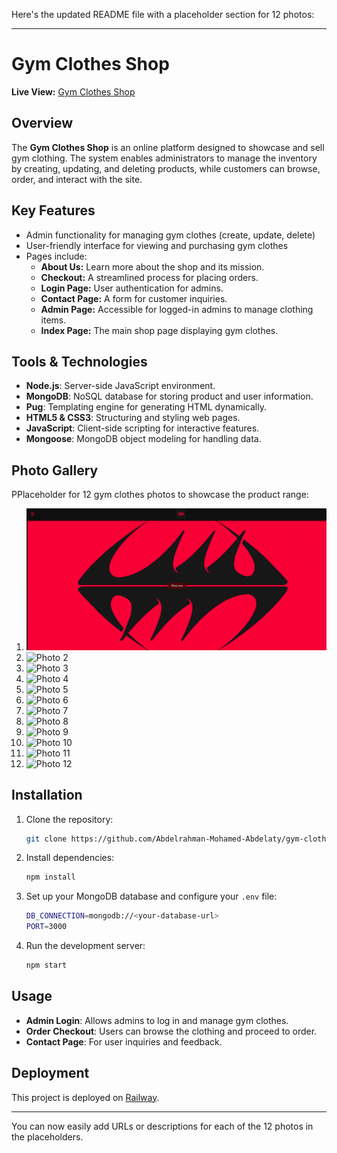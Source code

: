 Here's the updated README file with a placeholder section for 12 photos:

---

# Gym Clothes Shop

**Live View:** [Gym Clothes Shop](https://gym-clothes-online-production.up.railway.app/)

## Overview
The **Gym Clothes Shop** is an online platform designed to showcase and sell gym clothing. The system enables administrators to manage the inventory by creating, updating, and deleting products, while customers can browse, order, and interact with the site.

## Key Features
- Admin functionality for managing gym clothes (create, update, delete)
- User-friendly interface for viewing and purchasing gym clothes
- Pages include:
    - **About Us:** Learn more about the shop and its mission.
    - **Checkout:** A streamlined process for placing orders.
    - **Login Page:** User authentication for admins.
    - **Contact Page:** A form for customer inquiries.
    - **Admin Page:** Accessible for logged-in admins to manage clothing items.
    - **Index Page:** The main shop page displaying gym clothes.

## Tools & Technologies
- **Node.js**: Server-side JavaScript environment.
- **MongoDB**: NoSQL database for storing product and user information.
- **Pug**: Templating engine for generating HTML dynamically.
- **HTML5 & CSS3**: Structuring and styling web pages.
- **JavaScript**: Client-side scripting for interactive features.
- **Mongoose**: MongoDB object modeling for handling data.

## Photo Gallery

PPlaceholder for 12 gym clothes photos to showcase the product range:

1. ![Photo 1](https://github.com/Abdelrahman-Mohamed-Abdelaty/gym-clothes-online/blob/main/projectPhotos/img.png)
2. ![Photo 2](https://github.com/your-username/your-repo-name/blob/main/images/photo2.jpg)
3. ![Photo 3](https://github.com/your-username/your-repo-name/blob/main/images/photo3.jpg)
4. ![Photo 4](https://github.com/your-username/your-repo-name/blob/main/images/photo4.jpg)
5. ![Photo 5](https://github.com/your-username/your-repo-name/blob/main/images/photo5.jpg)
6. ![Photo 6](https://github.com/your-username/your-repo-name/blob/main/images/photo6.jpg)
7. ![Photo 7](https://github.com/your-username/your-repo-name/blob/main/images/photo7.jpg)
8. ![Photo 8](https://github.com/your-username/your-repo-name/blob/main/images/photo8.jpg)
9. ![Photo 9](https://github.com/your-username/your-repo-name/blob/main/images/photo9.jpg)
10. ![Photo 10](https://github.com/your-username/your-repo-name/blob/main/images/photo10.jpg)
11. ![Photo 11](https://github.com/your-username/your-repo-name/blob/main/images/photo11.jpg)
12. ![Photo 12](https://github.com/your-username/your-repo-name/blob/main/images/photo12.jpg)


## Installation

1. Clone the repository:
   ```bash
   git clone https://github.com/Abdelrahman-Mohamed-Abdelaty/gym-clothes-online.git
   ```
2. Install dependencies:
   ```bash
   npm install
   ```
3. Set up your MongoDB database and configure your `.env` file:
   ```bash
   DB_CONNECTION=mongodb://<your-database-url>
   PORT=3000
   ```
4. Run the development server:
   ```bash
   npm start
   ```

## Usage
- **Admin Login**: Allows admins to log in and manage gym clothes.
- **Order Checkout**: Users can browse the clothing and proceed to order.
- **Contact Page**: For user inquiries and feedback.

## Deployment
This project is deployed on [Railway](https://railway.app/).

---

You can now easily add URLs or descriptions for each of the 12 photos in the placeholders.
